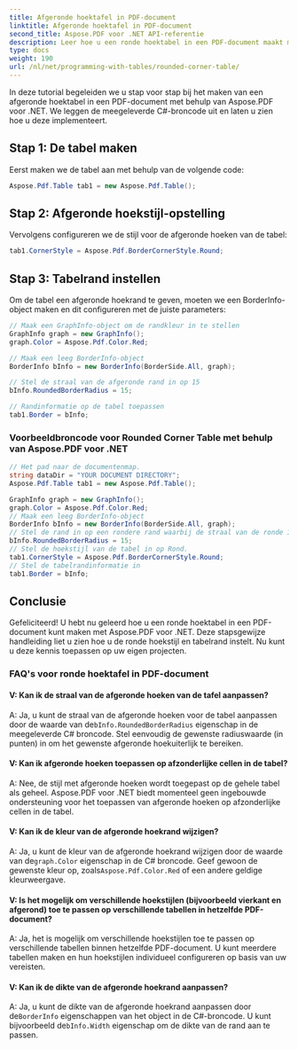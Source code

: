 ```yaml
---
title: Afgeronde hoektafel in PDF-document
linktitle: Afgeronde hoektafel in PDF-document
second_title: Aspose.PDF voor .NET API-referentie
description: Leer hoe u een ronde hoektabel in een PDF-document maakt met Aspose.PDF voor .NET.
type: docs
weight: 190
url: /nl/net/programming-with-tables/rounded-corner-table/
---
```

In deze tutorial begeleiden we u stap voor stap bij het maken van een afgeronde hoektabel in een PDF-document met behulp van Aspose.PDF voor .NET. We leggen de meegeleverde C#-broncode uit en laten u zien hoe u deze implementeert.

## Stap 1: De tabel maken
Eerst maken we de tabel aan met behulp van de volgende code:

```csharp
Aspose.Pdf.Table tab1 = new Aspose.Pdf.Table();
```

## Stap 2: Afgeronde hoekstijl-opstelling
Vervolgens configureren we de stijl voor de afgeronde hoeken van de tabel:

```csharp
tab1.CornerStyle = Aspose.Pdf.BorderCornerStyle.Round;
```

## Stap 3: Tabelrand instellen
Om de tabel een afgeronde hoekrand te geven, moeten we een BorderInfo-object maken en dit configureren met de juiste parameters:

```csharp
// Maak een GraphInfo-object om de randkleur in te stellen
GraphInfo graph = new GraphInfo();
graph.Color = Aspose.Pdf.Color.Red;

// Maak een leeg BorderInfo-object
BorderInfo bInfo = new BorderInfo(BorderSide.All, graph);

// Stel de straal van de afgeronde rand in op 15
bInfo.RoundedBorderRadius = 15;

// Randinformatie op de tabel toepassen
tab1.Border = bInfo;
```

### Voorbeeldbroncode voor Rounded Corner Table met behulp van Aspose.PDF voor .NET

```csharp
// Het pad naar de documentenmap.
string dataDir = "YOUR DOCUMENT DIRECTORY";
Aspose.Pdf.Table tab1 = new Aspose.Pdf.Table();

GraphInfo graph = new GraphInfo();
graph.Color = Aspose.Pdf.Color.Red;
// Maak een leeg BorderInfo-object
BorderInfo bInfo = new BorderInfo(BorderSide.All, graph);
// Stel de rand in op een rondere rand waarbij de straal van de ronde 15 is
bInfo.RoundedBorderRadius = 15;
// Stel de hoekstijl van de tabel in op Rond.
tab1.CornerStyle = Aspose.Pdf.BorderCornerStyle.Round;
// Stel de tabelrandinformatie in
tab1.Border = bInfo;
```

## Conclusie
Gefeliciteerd! U hebt nu geleerd hoe u een ronde hoektabel in een PDF-document kunt maken met Aspose.PDF voor .NET. Deze stapsgewijze handleiding liet u zien hoe u de ronde hoekstijl en tabelrand instelt. Nu kunt u deze kennis toepassen op uw eigen projecten.

### FAQ's voor ronde hoektafel in PDF-document

#### V: Kan ik de straal van de afgeronde hoeken van de tafel aanpassen?

A: Ja, u kunt de straal van de afgeronde hoeken voor de tabel aanpassen door de waarde van de`bInfo.RoundedBorderRadius` eigenschap in de meegeleverde C# broncode. Stel eenvoudig de gewenste radiuswaarde (in punten) in om het gewenste afgeronde hoekuiterlijk te bereiken.

#### V: Kan ik afgeronde hoeken toepassen op afzonderlijke cellen in de tabel?

A: Nee, de stijl met afgeronde hoeken wordt toegepast op de gehele tabel als geheel. Aspose.PDF voor .NET biedt momenteel geen ingebouwde ondersteuning voor het toepassen van afgeronde hoeken op afzonderlijke cellen in de tabel.

#### V: Kan ik de kleur van de afgeronde hoekrand wijzigen?

 A: Ja, u kunt de kleur van de afgeronde hoekrand wijzigen door de waarde van de`graph.Color` eigenschap in de C# broncode. Geef gewoon de gewenste kleur op, zoals`Aspose.Pdf.Color.Red` of een andere geldige kleurweergave.

#### V: Is het mogelijk om verschillende hoekstijlen (bijvoorbeeld vierkant en afgerond) toe te passen op verschillende tabellen in hetzelfde PDF-document?

A: Ja, het is mogelijk om verschillende hoekstijlen toe te passen op verschillende tabellen binnen hetzelfde PDF-document. U kunt meerdere tabellen maken en hun hoekstijlen individueel configureren op basis van uw vereisten.

#### V: Kan ik de dikte van de afgeronde hoekrand aanpassen?

 A: Ja, u kunt de dikte van de afgeronde hoekrand aanpassen door de`BorderInfo` eigenschappen van het object in de C#-broncode. U kunt bijvoorbeeld de`bInfo.Width` eigenschap om de dikte van de rand aan te passen.